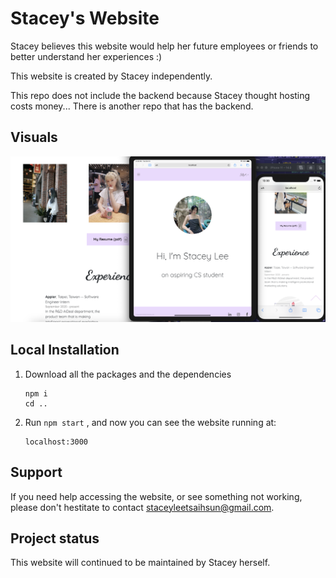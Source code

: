 # Stacey's Website

Stacey believes this website would help her future employees or friends to better understand her experiences :)

This website is created by Stacey independently.

This repo does not include the backend because Stacey thought hosting costs money... There is another repo that has the backend. 

## Visuals

![ App snapsot ](snapshots/cross-device-testing.png) 

## Local Installation

1. Download all the packages and the dependencies

    ```
    npm i
    cd ..
    ```

2. Run ```npm start``` , and now you can see the website running at: 

    ```
    localhost:3000
    ```


## Support

If you need help accessing the website, or see something not working, please don't hestitate to contact [staceyleetsaihsun@gmail.com](mailto:staceyleetsaihsun@gmail.com).

## Project status

This website will continued to be maintained by Stacey herself. 

